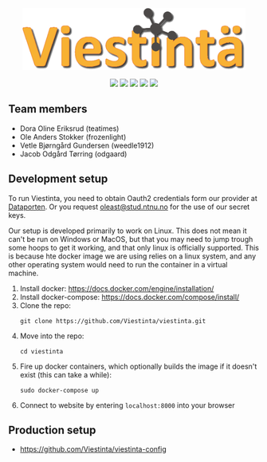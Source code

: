 <p align="center">
  <a href="https://viestinta.eu">
    <img src="https://github.com/Viestinta/viestinta/blob/master/src/static/images/logo_shadow.png" width="448">
  </a>
</p>

<p align="center">
  <a title="Code Style" href="https://standardjs.com"><img src="https://img.shields.io/badge/code_style-standard-brightgreen.svg"></a>
  <a title="Build Status" href="https://drone.viestinta.eu/Viestinta/viestinta"><img src="https://drone.viestinta.eu/api/badges/Viestinta/viestinta/status.svg"></a>
  <a title="Code Coverage" href="https://codecov.io/gh/Viestinta/viestinta"><img src= "https://codecov.io/gh/Viestinta/viestinta/branch/master/graph/badge.svg"></a>
  <a title="License" href="https://github.com/Viestinta/viestinta/blob/master/LICENSE.md"><img src="https://img.shields.io/badge/license-GPLv3-blue.svg"></a>
  <a title="Website" href="https://viestinta.eu/"><img src="https://img.shields.io/badge/website-viestinta.eu-orange.svg"></a>
</p>

## Team members
* Dora Oline Eriksrud (teatimes)
* Ole Anders Stokker (frozenlight)
* Vetle Bjørngård Gundersen (weedle1912)
* Jacob Odgård Tørring (odgaard)

## Development setup

To run Viestinta, you need to obtain Oauth2 credentials form our provider at <a href="https://dashboard.dataporten.no">Dataporten<a>.
Or you request <a href="mailto:oleast@stud.ntnu.no">oleast@stud.ntnu.no<a> for the use of our secret keys.

Our setup is developed primarily to work on Linux.
This does not mean it can't be run on Windows or MacOS, but that you may need to jump trough some hoops to get it working, and that only linux is officially supported.
This is because hte docker image we are using relies on a linux system, and any other operating system would need to run the container in a virtual machine.

1. Install docker: https://docs.docker.com/engine/installation/
2. Install docker-compose: https://docs.docker.com/compose/install/
3. Clone the repo: 
    ```
    git clone https://github.com/Viestinta/viestinta.git
    ```
4. Move into the repo: 
    ```
    cd viestinta
    ```
5. Fire up docker containers, which optionally builds the image if it doesn't exist (this can take a while):
    ```
    sudo docker-compose up
    ```
6. Connect to website by entering `localhost:8000` into your browser

## Production setup
* https://github.com/Viestinta/viestinta-config
